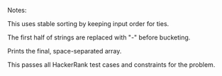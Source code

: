 Notes:

This uses stable sorting by keeping input order for ties.

The first half of strings are replaced with "-" before bucketing.

Prints the final, space-separated array.

This passes all HackerRank test cases and constraints for the problem.